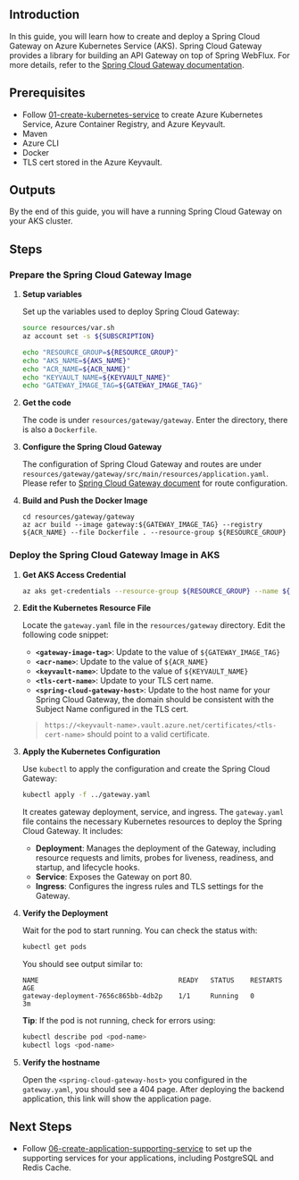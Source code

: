 ## Introduction

In this guide, you will learn how to create and deploy a Spring Cloud Gateway on Azure Kubernetes Service (AKS). Spring Cloud Gateway provides a library for building an API Gateway on top of Spring WebFlux. For more details, refer to the [Spring Cloud Gateway documentation](https://spring.io/projects/spring-cloud-gateway).

## Prerequisites

- Follow [01-create-kubernetes-service](./01-create-kubernetes-service.md) to create Azure Kubernetes Service, Azure Container Registry, and Azure Keyvault.
- Maven
- Azure CLI
- Docker
- TLS cert stored in the Azure Keyvault.

## Outputs

By the end of this guide, you will have a running Spring Cloud Gateway on your AKS cluster.

## Steps

### Prepare the Spring Cloud Gateway Image

1. **Setup variables**

   Set up the variables used to deploy Spring Cloud Gateway:

   ```bash
   source resources/var.sh
   az account set -s ${SUBSCRIPTION}

   echo "RESOURCE_GROUP=${RESOURCE_GROUP}"
   echo "AKS_NAME=${AKS_NAME}"
   echo "ACR_NAME=${ACR_NAME}"
   echo "KEYVAULT_NAME=${KEYVAULT_NAME}"
   echo "GATEWAY_IMAGE_TAG=${GATEWAY_IMAGE_TAG}"
   ```

2. **Get the code**

   The code is under `resources/gateway/gateway`. Enter the directory, there is also a `Dockerfile`.

3. **Configure the Spring Cloud Gateway**

   The configuration of Spring Cloud Gateway and routes are under `resources/gateway/gateway/src/main/resources/application.yaml`. Please refer to [Spring Cloud Gateway document](https://docs.spring.io/spring-cloud-gateway/reference/spring-cloud-gateway/request-predicates-factories.html) for route configuration.

4. **Build and Push the Docker Image**

   ```azurecli
   cd resources/gateway/gateway
   az acr build --image gateway:${GATEWAY_IMAGE_TAG} --registry ${ACR_NAME} --file Dockerfile . --resource-group ${RESOURCE_GROUP}
   ```

### Deploy the Spring Cloud Gateway Image in AKS

1. **Get AKS Access Credential**

   ```bash
   az aks get-credentials --resource-group ${RESOURCE_GROUP} --name ${AKS_NAME} --admin
   ```

2. **Edit the Kubernetes Resource File**

   Locate the `gateway.yaml` file in the `resources/gateway` directory. Edit the following code snippet:

   - **`<gateway-image-tag>`**: Update to the value of `${GATEWAY_IMAGE_TAG}`
   - **`<acr-name>`**: Update to the value of `${ACR_NAME}`
   - **`<keyvault-name>`**: Update to the value of `${KEYVAULT_NAME}`
   - **`<tls-cert-name>`**: Update to your TLS cert name.
   - **`<spring-cloud-gateway-host>`**: Update to the host name for your Spring Cloud Gateway, the domain should be consistent with the Subject Name configured in the TLS cert.

   > `https://<keyvault-name>.vault.azure.net/certificates/<tls-cert-name>` should point to a valid certificate.

3. **Apply the Kubernetes Configuration**

   Use `kubectl` to apply the configuration and create the Spring Cloud Gateway:

   ```bash
   kubectl apply -f ../gateway.yaml
   ```

   It creates gateway deployment, service, and ingress. The `gateway.yaml` file contains the necessary Kubernetes resources to deploy the Spring Cloud Gateway. It includes:

   - **Deployment**: Manages the deployment of the Gateway, including resource requests and limits, probes for liveness, readiness, and startup, and lifecycle hooks.
   - **Service**: Exposes the Gateway on port 80.
   - **Ingress**: Configures the ingress rules and TLS settings for the Gateway.

4. **Verify the Deployment**

   Wait for the pod to start running. You can check the status with:

   ```bash
   kubectl get pods
   ```

   You should see output similar to:

   ```
   NAME                                   READY   STATUS    RESTARTS   AGE
   gateway-deployment-7656c865bb-4db2p    1/1     Running   0          3m
   ```

   **Tip**: If the pod is not running, check for errors using:

   ```bash
   kubectl describe pod <pod-name>
   kubectl logs <pod-name>
   ```

5. **Verify the hostname**

   Open the `<spring-cloud-gateway-host>` you configured in the `gateway.yaml`, you should see a 404 page. After deploying the backend application, this link will show the application page.

## Next Steps

- Follow [06-create-application-supporting-service](./06-create-application-supporting-service.md) to set up the supporting services for your applications, including PostgreSQL and Redis Cache.
